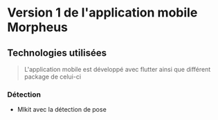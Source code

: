 # Version 1 de l'application mobile **Morpheus**

## Technologies utilisées

> L'application mobile est développé avec flutter ainsi que différent package de celui-ci

### Détection

- Mlkit avec la détection de pose

